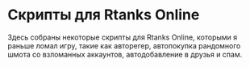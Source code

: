 # Скрипты для Rtanks Online

Здесь собраны некоторые скрипты для Rtanks Online, которыми я раньше ломал игру, такие как авторегер, автопокупка рандомного шмота со взломанных аккаунтов, автодобавление в друзья и спам.
